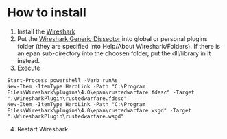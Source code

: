 # How to install

1. Install the [Wireshark](https://www.wireshark.org/#download)
2. Put the [Wireshark Generic Dissector](http://wsgd.free.fr/download.html) into global or personal plugins folder (they are specified into Help/About Wireshark/Folders). If there is an epan sub-directory into the choosen folder, put the dll/library in it instead.
3. Execute
```
Start-Process powershell -Verb runAs
New-Item -ItemType HardLink -Path "C:\Program Files\Wireshark\plugins\4.0\epan\rustedwarfare.fdesc" -Target ".\WiresharkPlugin\rustedwarfare.fdesc"  
New-Item -ItemType HardLink -Path "C:\Program Files\Wireshark\plugins\4.0\epan\rustedwarfare.wsgd" -Target ".\WiresharkPlugin\rustedwarfare.wsgd"
```
 4. Restart Wireshark
